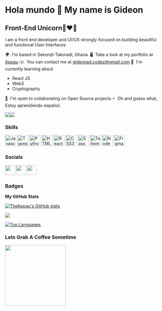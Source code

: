 Hola mundo 👋 My name is Gideon
=======================

Front-End Unicorn🦄❤️🚀
--------------------------------

I am a front end developer and UI/UX strongly focused on building beautiful and functional User Interfaces


 🌍  I'm based in Sekondi-Takoradi, Ghana.
 🖥️  Take a look at my portfolio at [Appau](http://appau.netlify.app)
 ✉️  You can contact me at [gideonad.codez@gmail.com](mailto:gideonad.codez@gmail.com)
 🧠  I'm currently learning about 
 
 - React JS
 - Web3 
 - Cryptography
 
 🤝  I'm open to collaborating on Open Source projects
 ⚡  Oh and guess what, Estoy aprendiendo español.

<a href="https://www.twitter.com/theappau" target="_blank" rel="noreferrer"><img
src="https://img.shields.io/twitter/follow/TheAppau?logo=twitter&style=for-the-badge&color=3382ed&labelColor=0f172a"
/></a><a href="https://www.github.com/TheAppau" target="_blank" rel="noreferrer"><img
src="https://img.shields.io/github/followers/TheAppau?logo=github&style=for-the-badge&color=3382ed&labelColor=0f172a" /></a>

### Skills

<p align="left">
<a href="https://developer.mozilla.org/en-US/docs/Web/JavaScript" target="_blank" rel="noreferrer"><img src="https://raw.githubusercontent.com/danielcranney/readme-generator/main/public/icons/skills/javascript-colored.svg" width="36" height="36" alt="Javascript" /></a>
<a href="https://www.typescriptlang.org/" target="_blank" rel="noreferrer"><img src="https://raw.githubusercontent.com/danielcranney/readme-generator/main/public/icons/skills/typescript-colored.svg" width="36" height="36" alt="Typescript" /></a>
<a href="https://www.python.org/" target="_blank" rel="noreferrer"><img src="https://raw.githubusercontent.com/danielcranney/readme-generator/main/public/icons/skills/python-colored.svg" width="36" height="36" alt="Python" /></a>
<a href="https://developer.mozilla.org/en-US/docs/Glossary/HTML5" target="_blank" rel="noreferrer"><img src="https://raw.githubusercontent.com/danielcranney/readme-generator/main/public/icons/skills/html5-colored.svg" width="36" height="36" alt="HTML5" /></a>
<a href="https://reactjs.org/" target="_blank" rel="noreferrer"><img src="https://raw.githubusercontent.com/danielcranney/readme-generator/main/public/icons/skills/react-colored.svg" width="36" height="36" alt="React" /></a>
<a href="https://www.w3.org/TR/CSS/#css" target="_blank" rel="noreferrer"><img src="https://raw.githubusercontent.com/danielcranney/readme-generator/main/public/icons/skills/css3-colored.svg" width="36" height="36" alt="CSS3" /></a>
<a href="https://sass-lang.com/" target="_blank" rel="noreferrer"><img src="https://raw.githubusercontent.com/danielcranney/readme-generator/main/public/icons/skills/sass-colored.svg" width="36" height="36" alt="Sass" /></a>
<a href="https://tailwindcss.com/" target="_blank" rel="noreferrer"><img src="https://raw.githubusercontent.com/danielcranney/readme-generator/main/public/icons/skills/tailwindcss-colored.svg" width="36" height="36" alt="TailwindCSS" /></a>
<a href="https://nodejs.org/en/" target="_blank" rel="noreferrer"><img src="https://raw.githubusercontent.com/danielcranney/readme-generator/main/public/icons/skills/nodejs-colored.svg" width="36" height="36" alt="NodeJS" /></a>
<a href="https://www.figma.com/" target="_blank" rel="noreferrer"><img src="https://raw.githubusercontent.com/danielcranney/readme-generator/main/public/icons/skills/figma-colored.svg" width="36" height="36" alt="Figma" /></a>
</p>


### Socials

<p align="left"> <a href="https://www.github.com/TheAppau" target="_blank" rel="noreferrer"><img src="https://raw.githubusercontent.com/danielcranney/readme-generator/main/public/icons/socials/github.svg" width="32" height="32" /></a> <a href="https://www.linkedin.com/in/appaugideon" target="_blank" rel="noreferrer"><img src="https://raw.githubusercontent.com/danielcranney/readme-generator/main/public/icons/socials/linkedin.svg" width="32" height="32" /></a> <a href="https://www.twitter.com/aceslice_" target="_blank" rel="noreferrer"><img src="https://raw.githubusercontent.com/danielcranney/readme-generator/main/public/icons/socials/twitter.svg" width="32" height="32" /></a></p>

### Badges

<b>My GitHub Stats</b>

<a href="http://www.github.com/TheAppau"><img src="https://github-readme-stats.vercel.app/api?username=TheAppau&show_icons=true&hide=&count_private=true&title_color=3382ed&text_color=ffffff&icon_color=3382ed&bg_color=0f172a&hide_border=true&show_icons=true" alt="TheAppau's GitHub stats" /></a>

<a href="http://www.github.com/TheAppau"><img src="https://github-readme-streak-stats.herokuapp.com/?user=TheAppau&stroke=ffffff&background=0f172a&ring=3382ed&fire=3382ed&currStreakNum=ffffff&currStreakLabel=3382ed&sideNums=ffffff&sideLabels=ffffff&dates=ffffff&hide_border=true" /></a>

<a href="https://github.com/TheAppau" align="left"><img src="https://github-readme-stats.vercel.app/api/top-langs/?username=TheAppau&langs_count=10&title_color=3382ed&text_color=ffffff&icon_color=3382ed&bg_color=0f172a&hide_border=true&locale=en&custom_title=Top%20%Languages" alt="Top Languages" /></a>

### Lets Grab A Coffee Sometime

<a href="https://www.buymeacoffee.com/aceslice"><img src="https://cdn.buymeacoffee.com/buttons/v2/default-yellow.png" width="200" /></a>
